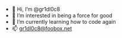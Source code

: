 - 👋 Hi, I’m @gr1dl0c8
- 👀 I’m interested in being a force for good
- 🌱 I’m currently learning how to code again
- 📫 gr1dl0c8@foobox.net

<!---
gr1dl0c8/gr1dl0c8 is a ✨ special ✨ repository because its `README.md` (this file) appears on your GitHub profile.
You can click the Preview link to take a look at your changes.
--->
